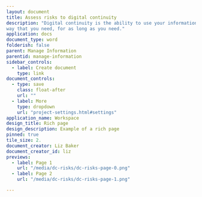 ```yaml
---
layout: document
title: Assess risks to digital continuity
description: "Digital continuity is the ability to use your information in the
way that you need, for as long as you need."
application: docs
document_type: word
folderish: false
parent: Manage Information
parentid: manage-information
sidebar_controls:
  - label: Create document
    type: link
document_controls:
  - type: save
    class: float-after
    url: ""
  - label: More
    type: dropdown
    url: "project-settings.html#settings"
application_name: Workspace
design_title: Rich page
design_description: Example of a rich page
pinned: true
tile_size: 2.
document_creator: Liz Baker
document_creator_id: liz
previews:
  - label: Page 1
    url: "/media/dc-risks/dc-risks-page-0.png"
  - label: Page 2
    url: "/media/dc-risks/dc-risks-page-1.png"

---
```


